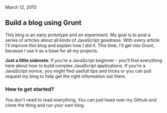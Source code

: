 <time>March 12, 2013</time> 

Build a blog using Grunt
--------

This blog is an early prototype and an experiment. My goal is to post a series of articles about all kinds of JavaScript goodness. With every article I'll improve this blog and explain how I did it. This time, I'll get into Grunt, because I use it as a base for all my projects.

**Just a little sidenote**: If you're a JavaScript beginner - you'll find everything here about how to build complex JavaScript applications. If you're a JavaScript novice, you might find usefull tips and tricks or you can pull request my blog to help get the right information out there.

### How to get started? ###

You don't need to read everything. You can just head over my Github and clone the thing and run your own blog.

<code data-gist="https://gist.github.com/4352472.json"></code>